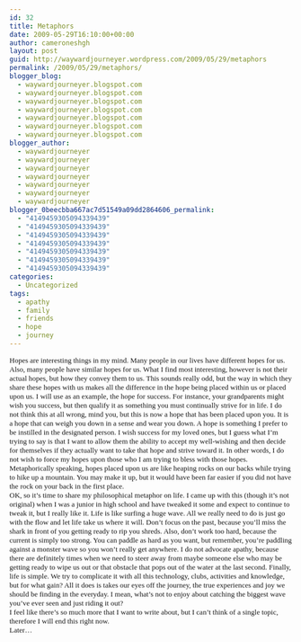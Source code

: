 ```yaml
---
id: 32
title: Metaphors
date: 2009-05-29T16:10:00+00:00
author: cameroneshgh
layout: post
guid: http://waywardjourneyer.wordpress.com/2009/05/29/metaphors
permalink: /2009/05/29/metaphors/
blogger_blog:
  - waywardjourneyer.blogspot.com
  - waywardjourneyer.blogspot.com
  - waywardjourneyer.blogspot.com
  - waywardjourneyer.blogspot.com
  - waywardjourneyer.blogspot.com
  - waywardjourneyer.blogspot.com
  - waywardjourneyer.blogspot.com
blogger_author:
  - waywardjourneyer
  - waywardjourneyer
  - waywardjourneyer
  - waywardjourneyer
  - waywardjourneyer
  - waywardjourneyer
  - waywardjourneyer
blogger_0beecbba667ac7d51549a09dd2864606_permalink:
  - "4149459305094339439"
  - "4149459305094339439"
  - "4149459305094339439"
  - "4149459305094339439"
  - "4149459305094339439"
  - "4149459305094339439"
  - "4149459305094339439"
categories:
  - Uncategorized
tags:
  - apathy
  - family
  - friends
  - hope
  - journey
---
```

<div style="font-family:&quot;">
  <span style="font-size:small;">Hopes are interesting things in my mind. Many people in our lives have different hopes for us. Also, many people have similar hopes for us. What I find most interesting, however is not their actual hopes, but how they convey them to us. This sounds really odd, but the way in which they share these hopes with us makes all the difference in the hope being placed within us or placed upon us. I will use as an example, the hope for success. For instance, your grandparents might wish you success, but then qualify it as something you must continually strive for in life. I do not think this at all wrong, mind you, but this is now a hope that has been placed upon you. It is a hope that can weigh you down in a sense and wear you down. A hope is something I prefer to be instilled in the designated person. I wish success for my loved ones, but I guess what I’m trying to say is that I want to allow them the ability to accept my well-wishing and then decide for themselves if they actually want to take that hope and strive toward it. In other words, I do not wish to force my hopes upon those who I am trying to bless with those hopes.</span>
</div>

<div style="font-family:&quot;">
  <span style="font-size:small;">Metaphorically speaking, hopes placed upon us are like heaping rocks on our backs while trying to hike up a mountain. You may make it up, but it would have been far easier if you did not have the rock on your back in the first place. </span>
</div>

<div style="font-family:&quot;">
  <span style="font-size:small;">OK, so it’s time to share my philosophical metaphor on life. I came up with this (though it’s not original) when I was a junior in high school and have tweaked it some and expect to continue to tweak it, but I really like it. Life is like surfing a huge wave. All we really need to do is just go with the flow and let life take us where it will. Don’t focus on the past, because you’ll miss the shark in front of you getting ready to rip you shreds. Also, don’t work too hard, because the current is simply too strong. You can paddle as hard as you want, but remember, you’re paddling against a monster wave so you won’t really get anywhere. I do not advocate apathy, because there are definitely times when we need to steer away from maybe someone else who may be getting ready to wipe us out or that obstacle that pops out of the water at the last second. Finally, life is simple. We try to complicate it with all this technology, clubs, activities and knowledge, but for what gain? All it does is takes our eyes off the journey, the true experiences and joy we should be finding in the everyday. I mean, what’s not to enjoy about catching the biggest wave you’ve ever seen and just riding it out?</span>
</div>

<div style="font-family:&quot;">
  <span style="font-size:small;">I feel like there’s so much more that I want to write about, but I can’t think of a single topic, therefore I will end this right now. </span>
</div>

<div style="font-family:&quot;">
  <span style="font-size:small;">Later…</span>
</div>
